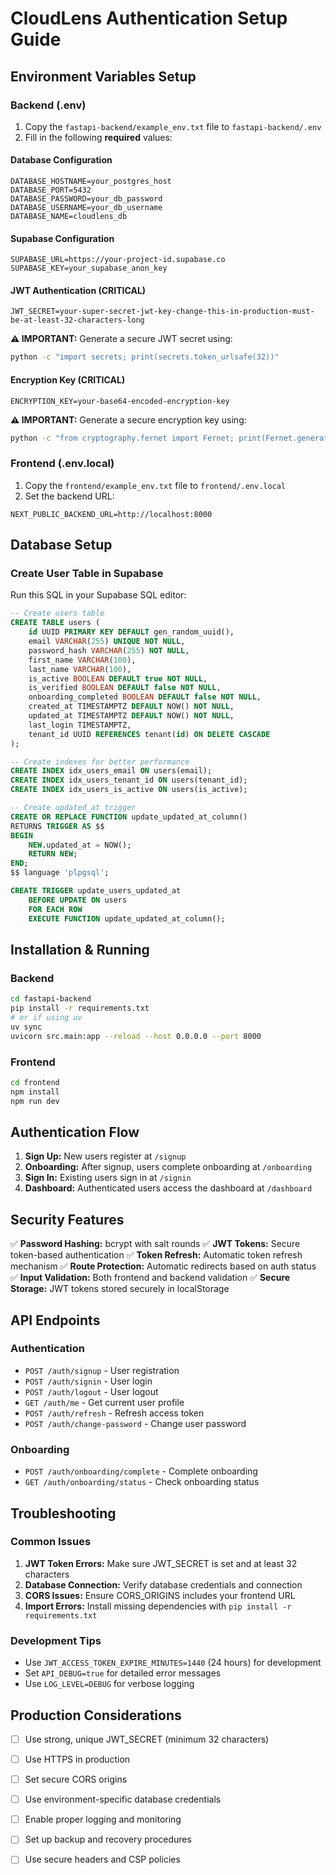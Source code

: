 # CloudLens Authentication Setup Guide

## Environment Variables Setup

### Backend (.env)

1. Copy the `fastapi-backend/example_env.txt` file to `fastapi-backend/.env`
2. Fill in the following **required** values:

#### Database Configuration

```
DATABASE_HOSTNAME=your_postgres_host
DATABASE_PORT=5432
DATABASE_PASSWORD=your_db_password
DATABASE_USERNAME=your_db_username
DATABASE_NAME=cloudlens_db
```

#### Supabase Configuration

```
SUPABASE_URL=https://your-project-id.supabase.co
SUPABASE_KEY=your_supabase_anon_key
```

#### JWT Authentication (CRITICAL)

```
JWT_SECRET=your-super-secret-jwt-key-change-this-in-production-must-be-at-least-32-characters-long
```

**⚠️ IMPORTANT:** Generate a secure JWT secret using:

```bash
python -c "import secrets; print(secrets.token_urlsafe(32))"
```

#### Encryption Key (CRITICAL)

```
ENCRYPTION_KEY=your-base64-encoded-encryption-key
```

**⚠️ IMPORTANT:** Generate a secure encryption key using:

```bash
python -c "from cryptography.fernet import Fernet; print(Fernet.generate_key().decode())"
```

### Frontend (.env.local)

1. Copy the `frontend/example_env.txt` file to `frontend/.env.local`
2. Set the backend URL:

```
NEXT_PUBLIC_BACKEND_URL=http://localhost:8000
```

## Database Setup

### Create User Table in Supabase

Run this SQL in your Supabase SQL editor:

```sql
-- Create users table
CREATE TABLE users (
    id UUID PRIMARY KEY DEFAULT gen_random_uuid(),
    email VARCHAR(255) UNIQUE NOT NULL,
    password_hash VARCHAR(255) NOT NULL,
    first_name VARCHAR(100),
    last_name VARCHAR(100),
    is_active BOOLEAN DEFAULT true NOT NULL,
    is_verified BOOLEAN DEFAULT false NOT NULL,
    onboarding_completed BOOLEAN DEFAULT false NOT NULL,
    created_at TIMESTAMPTZ DEFAULT NOW() NOT NULL,
    updated_at TIMESTAMPTZ DEFAULT NOW() NOT NULL,
    last_login TIMESTAMPTZ,
    tenant_id UUID REFERENCES tenant(id) ON DELETE CASCADE
);

-- Create indexes for better performance
CREATE INDEX idx_users_email ON users(email);
CREATE INDEX idx_users_tenant_id ON users(tenant_id);
CREATE INDEX idx_users_is_active ON users(is_active);

-- Create updated_at trigger
CREATE OR REPLACE FUNCTION update_updated_at_column()
RETURNS TRIGGER AS $$
BEGIN
    NEW.updated_at = NOW();
    RETURN NEW;
END;
$$ language 'plpgsql';

CREATE TRIGGER update_users_updated_at
    BEFORE UPDATE ON users
    FOR EACH ROW
    EXECUTE FUNCTION update_updated_at_column();
```

## Installation & Running

### Backend

```bash
cd fastapi-backend
pip install -r requirements.txt
# or if using uv
uv sync
uvicorn src.main:app --reload --host 0.0.0.0 --port 8000
```

### Frontend

```bash
cd frontend
npm install
npm run dev
```

## Authentication Flow

1. **Sign Up:** New users register at `/signup`
2. **Onboarding:** After signup, users complete onboarding at `/onboarding`
3. **Sign In:** Existing users sign in at `/signin`
4. **Dashboard:** Authenticated users access the dashboard at `/dashboard`

## Security Features

✅ **Password Hashing:** bcrypt with salt rounds
✅ **JWT Tokens:** Secure token-based authentication
✅ **Token Refresh:** Automatic token refresh mechanism
✅ **Route Protection:** Automatic redirects based on auth status
✅ **Input Validation:** Both frontend and backend validation
✅ **Secure Storage:** JWT tokens stored securely in localStorage

## API Endpoints

### Authentication

- `POST /auth/signup` - User registration
- `POST /auth/signin` - User login
- `POST /auth/logout` - User logout
- `GET /auth/me` - Get current user profile
- `POST /auth/refresh` - Refresh access token
- `POST /auth/change-password` - Change user password

### Onboarding

- `POST /auth/onboarding/complete` - Complete onboarding
- `GET /auth/onboarding/status` - Check onboarding status

## Troubleshooting

### Common Issues

1. **JWT Token Errors:** Make sure JWT_SECRET is set and at least 32 characters
2. **Database Connection:** Verify database credentials and connection
3. **CORS Issues:** Ensure CORS_ORIGINS includes your frontend URL
4. **Import Errors:** Install missing dependencies with `pip install -r requirements.txt`

### Development Tips

- Use `JWT_ACCESS_TOKEN_EXPIRE_MINUTES=1440` (24 hours) for development
- Set `API_DEBUG=true` for detailed error messages
- Use `LOG_LEVEL=DEBUG` for verbose logging

## Production Considerations

- [ ] Use strong, unique JWT_SECRET (minimum 32 characters)
- [ ] Use HTTPS in production
- [ ] Set secure CORS origins
- [ ] Use environment-specific database credentials
- [ ] Enable proper logging and monitoring
- [ ] Set up backup and recovery procedures
- [ ] Use secure headers and CSP policies
 